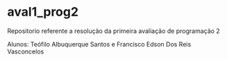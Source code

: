 # aval1_prog2

Repositorio referente a resolução da primeira avaliação de programação 2

Alunos: Teófilo Albuquerque Santos e
Francisco Edson Dos Reis Vasconcelos
